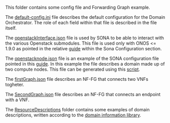 This folder contains some config file and Forwarding Graph example.

The [default-config.ini](https://github.com/netgroup-polito/frog4-openstack-do/blob/master/config/default-config.ini) file describes the default configuration for the Domain Orchestrator. The role of each field within that file is described in the file itself.

The [openstackInterface.json](https://github.com/netgroup-polito/frog4-openstack-do/blob/master/config/openstackInterface.json) file is used by SONA to be able to interact with the various Openstack submodules. This file is used only with ONOS <= 1.9.0 as pointed in the relative [guide](https://github.com/netgroup-polito/frog4-openstack-do/blob/master/README_ONOS.md) within the Sona Configuration section.

The [openstacknode.json](https://github.com/netgroup-polito/frog4-openstack-do/blob/master/config/openstacknode.json) file is an example of the SONA configuration file pointed in this [guide](https://github.com/netgroup-polito/frog4-openstack-do/blob/master/README_ONOS.md). In this example the file describes a domain made up of two compute nodes. This file can be generated using this [script](https://github.com/netgroup-polito/frog4-openstack-do/blob/master/scripts/Generate_sona_openstack_conf.sh).

The [firstGraph.json](https://github.com/netgroup-polito/frog4-openstack-do/blob/master/config/firstGraph.json) file describes an NF-FG that connects two VNFs togheter.

The [SecondGraph.json](https://github.com/netgroup-polito/frog4-openstack-do/blob/master/config/SecondGraph.json) file describes an NF-FG that connects an endpoint with a VNF.

The [ResourceDescriptions](https://github.com/netgroup-polito/frog4-openstack-do/tree/master/config/ResourceDescriptions) folder contains some examples of domain descriptions, written according to the [domain information library](https://github.com/netgroup-polito/domain-information-library).

